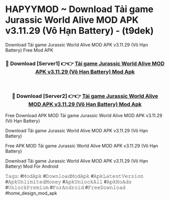 # HAPYYMOD ~ Download Tải game Jurassic World Alive MOD APK v3.11.29 (Vô Hạn Battery) - (t9dek)
Download Tải game Jurassic World Alive MOD APK v3.11.29 (Vô Hạn Battery) Free Mod APK

<div align="center">
<h3>🔴 Download [Server1] 👉👉 <a href="https://apk-comot.site?title=Tải_game_Jurassic_World_Alive_MOD_APK_v3.11.29_(Vô_Hạn_Battery)">Tải game Jurassic World Alive MOD APK v3.11.29 (Vô Hạn Battery) Mod Apk</a></h3><br>

<h3>🔴 Download [Server2] 👉👉 <a href="https://apk-comot.site?title=Tải_game_Jurassic_World_Alive_MOD_APK_v3.11.29_(Vô_Hạn_Battery)">Tải game Jurassic World Alive MOD APK v3.11.29 (Vô Hạn Battery) Mod Apk</a></h3>
</div>


Free Download APK MOD Tải game Jurassic World Alive MOD APK v3.11.29 (Vô Hạn Battery)

Download Tải game Jurassic World Alive MOD APK v3.11.29 (Vô Hạn Battery) 

Free APK MOD Tải game Jurassic World Alive MOD APK v3.11.29 (Vô Hạn Battery) 

Download Tải game Jurassic World Alive MOD APK v3.11.29 (Vô Hạn Battery) Mod For Android

𝚃𝚊𝚐𝚜: #𝙼𝚘𝚍𝙰𝚙𝚔 #𝙳𝚘𝚠𝚗𝚕𝚘𝚊𝚍𝙼𝚘𝚍𝙰𝚙𝚔 #𝙰𝚙𝚔𝙻𝚊𝚝𝚎𝚜𝚝𝚅𝚎𝚛𝚜𝚒𝚘𝚗 #𝙰𝚙𝚔𝚄𝚗𝚕𝚒𝚖𝚒𝚝𝚎𝚍𝙼𝚘𝚗𝚎𝚢 #𝙰𝚙𝚔𝚄𝚗𝚕𝚘𝚌𝚔𝙰𝚕𝚕 #𝙰𝚙𝚔𝙽𝚘𝙰𝚍𝚜 #𝚄𝚗𝚕𝚘𝚌𝚔𝙿𝚛𝚎𝚖𝚒𝚞𝚖 #𝙵𝚘𝚛𝙰𝚗𝚍𝚛𝚘𝚒𝚍 #𝙵𝚛𝚎𝚎𝙳𝚘𝚠𝚗𝚕𝚘𝚊𝚍 #home_design_mod_apk